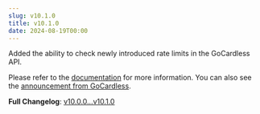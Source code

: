 ```yaml
---
slug: v10.1.0
title: v10.1.0
date: 2024-08-19T00:00
---
```


Added the ability to check newly introduced rate limits in the GoCardless API.

Please refer to the [documentation](/docs/handling-rate-limits) for more information. You can also see the [announcement from GoCardless](https://bankaccountdata.zendesk.com/hc/en-gb/articles/11529584398236-Bank-API-Rate-Limits-and-Rate-Limit-Headers).

**Full Changelog**: [v10.0.0...v10.1.0](https://github.com/RobinTTY/NordigenApiClient/compare/v10.0.0...v10.1.0)
